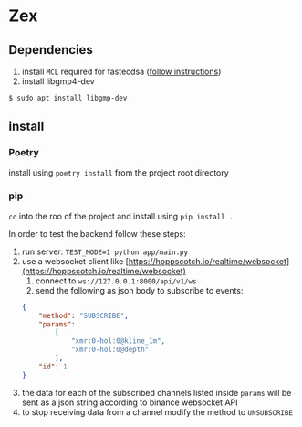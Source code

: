 # Zex
## Dependencies
1. install `MCL` required for fastecdsa ([follow instructions](https://github.com/herumi/mcl?tab=readme-ov-file#how-to-build-with-cmake))
2. install libgmp4-dev
```bash
$ sudo apt install libgmp-dev
```

## install
### Poetry
install using `poetry install` from the project root directory

### pip
`cd` into the roo of the project and install using `pip install .`

In order to test the backend follow these steps:
1. run server: `TEST_MODE=1 python app/main.py`
2. use a websocket client like [https://hoppscotch.io/realtime/websocket](https://hoppscotch.io/realtime/websocket)
   1. connect to `ws://127.0.0.1:8000/api/v1/ws`
   2. send the following as json body to subscribe to events: 
    ```json
    {
        "method": "SUBSCRIBE",
        "params":
            [
                "xmr:0-hol:0@kline_1m",
                "xmr:0-hol:0@depth"
            ],
        "id": 1
    }
      ```
3. the data for each of the subscribed channels listed inside `params` will be sent as a json string according to binance websocket API
4. to stop receiving data from a channel modify the method to `UNSUBSCRIBE`